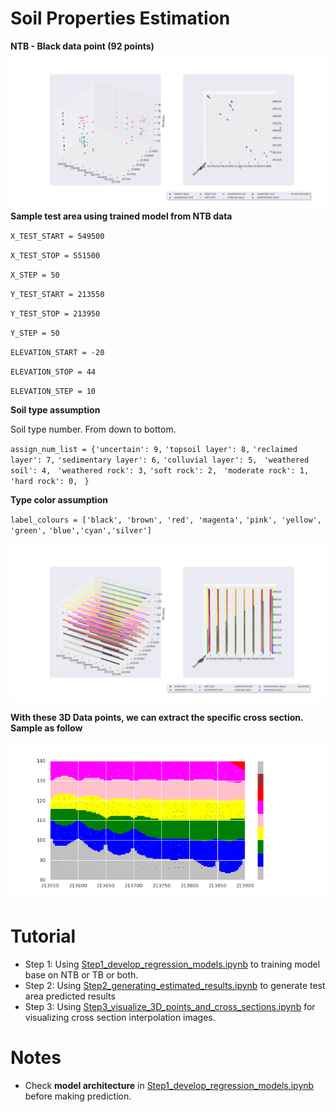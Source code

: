 # Soil Properties Estimation
**NTB - Black data point (92 points)**
![image](figures/ntb.png)
**Sample test area using trained model from NTB data**

`X_TEST_START = 549500`

`X_TEST_STOP = 551500`

`X_STEP = 50`

`Y_TEST_START = 213550`

`Y_TEST_STOP = 213950`

`Y_STEP = 50`

`ELEVATION_START = -20`

`ELEVATION_STOP = 44`

`ELEVATION_STEP = 10`

**Soil type assumption**

Soil type number. From down to bottom.

`assign_num_list = {'uncertain': 9,`
                    `'topsoil layer': 8,`
                    `'reclaimed layer': 7,`
                    `'sedimentary layer': 6,`
                    `'colluvial layer': 5,`
                   ` 'weathered soil': 4,`
                   ` 'weathered rock': 3,`
                    `'soft rock': 2,`
                   ` 'moderate rock': 1,`
                    ` 'hard rock': 0,`
                 ` }`
                 
 **Type color assumption**
 
`label_colours = ['black', 'brown', 'red', 'magenta',`
                `'pink', 'yellow', 'green',`
                `'blue','cyan','silver']`


![image](figures/estimated.png)

**With these 3D Data points, we can extract the specific cross section. Sample as follow**

![image](figures/cross_section.png)



# Tutorial
- Step 1: Using [Step1_develop_regression_models.ipynb](Step1_develop_regression_models.ipynb) to training model base on NTB or TB or both.
- Step 2: Using [Step2_generating_estimated_results.ipynb](Step2_generating_estimated_results.ipynb) to generate test area predicted results
- Step 3: Using [Step3_visualize_3D_points_and_cross_sections.ipynb](Step3_visualize_3D_points_and_cross_sections.ipynb) for visualizing cross section interpolation images.

# Notes
- Check **model architecture** in [Step1_develop_regression_models.ipynb](Step1_develop_regression_models.ipynb) before making prediction.
